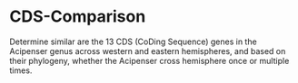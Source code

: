 # CDS-Comparison
Determine similar are the 13 CDS (CoDing Sequence) genes in the Acipenser genus across western and eastern hemispheres, and based on their phylogeny, whether the Acipenser cross hemisphere once or multiple times. 

